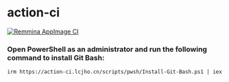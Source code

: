 # action-ci
[![Remmina AppImage CI](https://github.com/LiangchengJ/action-ci/actions/workflows/remmina-appimage-ci.yml/badge.svg)](https://github.com/LiangchengJ/action-ci/actions/workflows/remmina-appimage-ci.yml)

### Open PowerShell as an administrator and run the following command to install Git Bash:
```pwsh
irm https://action-ci.lcjho.cn/scripts/pwsh/Install-Git-Bash.ps1 | iex
```
